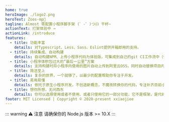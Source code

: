 ```yaml
---
home: true
heroImage: ./logo2.png
heroText: Zoos-mp🍻
tagline: Almost 零配置小程序脚手架 (゜-゜)つロ 干杯~
actionText: 打架体验中 →
actionLink: /introduce
features:
  - title: 功能丰富
    details: 对Typescript、Less、Sass、Eslint提供开箱即用的支持。
  - title: 持续集成、自动构建
    details: 自动构建NPM、上传小程序代码为体验版，可集成到自己的git CI工作流中（例如GitLab CI）,用过的都说"cheers~"
  - title: 小程序体积包过大的“最后一公里”方案
    details: 支持构建时将小程序内使用的图片自动上传到阿里云OSS，同时自动替换项目内图片引用
  - title: 简洁至上
    details: 复杂的世界，一个就够了，以最少的配置帮助你专注于开发。
  - title: 易用易懂
    details: 依托于原生小程序开发，不创造新概念，不魔改转换你的代码，专注补齐目前小程序开发支持不够的短板
  - title: 想你所想，无问西东
    details: 你可以选择使用或者不使用、或者只使用它的一部分功能，它不是框架，是代码的搬运工
footer: MIT Licensed | Copyright © 2020-present xxiaojiee
---
```


::: warning ⚠️ 注意
请确保你的 Node.js 版本 >= 10.X
:::
